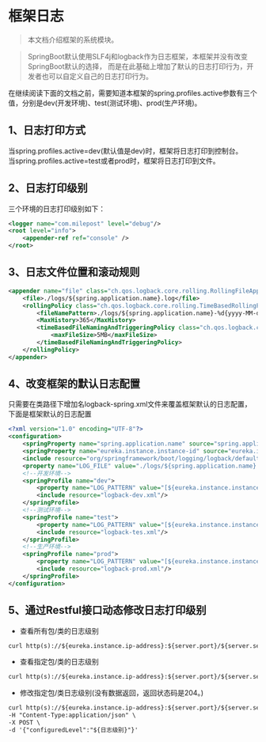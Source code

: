 # 框架日志

> 本文档介绍框架的系统模块。

> SpringBoot默认使用SLF4j和logback作为日志框架，本框架并没有改变SpringBoot默认的选择， 
而是在此基础上增加了默认的日志打印行为，开发者也可以自定义自己的日志打印行为。

在继续阅读下面的文档之前，需要知道本框架的spring.profiles.active参数有三个值，分别是dev(开发环境)、test(测试环境)、prod(生产环境)。

## 1、日志打印方式
当spring.profiles.active=dev(默认值是dev)时，框架将日志打印到控制台。<br>
当spring.profiles.active=test或者prod时，框架将日志打印到文件。

## 2、日志打印级别
三个环境的日志打印级别如下：
```xml
<logger name="com.milepost" level="debug"/>
<root level="info">
    <appender-ref ref="console" />
</root>
```

## 3、日志文件位置和滚动规则
```xml
<appender name="file" class="ch.qos.logback.core.rolling.RollingFileAppender">
    <file>./logs/${spring.application.name}.log</file>
    <rollingPolicy class="ch.qos.logback.core.rolling.TimeBasedRollingPolicy">
        <fileNamePattern>./logs/${spring.application.name}-%d{yyyy-MM-dd}-%i.log</fileNamePattern>
        <MaxHistory>365</MaxHistory>
        <timeBasedFileNamingAndTriggeringPolicy class="ch.qos.logback.core.rolling.SizeAndTimeBasedFNATP">
            <maxFileSize>5MB</maxFileSize>
        </timeBasedFileNamingAndTriggeringPolicy>
    </rollingPolicy>
</appender>
```

## 4、改变框架的默认日志配置
只需要在类路径下增加名logback-spring.xml文件来覆盖框架默认的日志配置，下面是框架默认的日志配置
```xml
<?xml version="1.0" encoding="UTF-8"?>
<configuration>
	<springProperty name="spring.application.name" source="spring.application.name"/>
	<springProperty name="eureka.instance.instance-id" source="eureka.instance.instance-id"/>
	<include resource="org/springframework/boot/logging/logback/defaults.xml" />
	<property name="LOG_FILE" value="./logs/${spring.application.name}.log"/>
	<!--开发环境-->
	<springProfile name="dev">
		<property name="LOG_PATTERN" value="[${eureka.instance.instance-id}] %yellow(%d{yyyy-MM-dd HH:mm:ss.SSS}) - [%highlight(%-5level)] [%green(%-50logger{50}): %blue(%-4line)] - %msg%n"/>
		<include resource="logback-dev.xml"/>
	</springProfile>
	<!--测试环境-->
	<springProfile name="test">
		<property name="LOG_PATTERN" value="[${eureka.instance.instance-id}] %d{yyyy-MM-dd HH:mm:ss.SSS} - [%-5level] [%-50logger{50}: %-4line] - %msg%n"/>
		<include resource="logback-tes.xml"/>
	</springProfile>
	<!--生产环境-->
	<springProfile name="prod">
		<property name="LOG_PATTERN" value="[${eureka.instance.instance-id}] %d{yyyy-MM-dd HH:mm:ss.SSS} - [%-5level] [%-50logger{50}: %-4line] - %msg%n"/>
		<include resource="logback-prod.xml"/>
	</springProfile>
</configuration>
```

## 5、通过Restful接口动态修改日志打印级别

* 查看所有包/类的日志级别
```html
curl http(s)://${eureka.instance.ip-address}:${server.port}/${server.servlet.context-path}/milepost-actuator/loggers
```

* 查看指定包/类的日志级别
```html
curl http(s)://${eureka.instance.ip-address}:${server.port}/${server.servlet.context-path}/milepost-actuator/loggers/${指定包/类全限定名}
```

* 修改指定包/类日志级别(没有数据返回，返回状态码是204。)
```html
curl http(s)://${eureka.instance.ip-address}:${server.port}/${server.servlet.context-path}/milepost-actuator/loggers/${指定包/类全限定名} \
-H "Content-Type:application/json" \
-X POST \
-d '{"configuredLevel":"${日志级别}"}'
```





